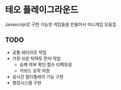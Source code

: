 # 테오 플레이그라운드

Javascript로 구현 가능한 게임들을 만들어서 미니게임 모음집

## TODO

-   공통 레이아웃 작업
-   가장 쉬운 틱택토 먼저 작업
    -   승패 여부 확인 함수 리팩토링
    -   키보드 조작 지원
-   실시간 멀티플레이 기능 구현
-   랭킹시스템 구현

